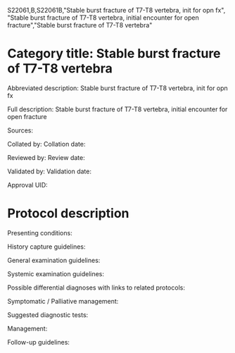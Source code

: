S22061,B,S22061B,"Stable burst fracture of T7-T8 vertebra, init for opn fx", "Stable burst fracture of T7-T8 vertebra, initial encounter for open fracture","Stable burst fracture of T7-T8 vertebra"
# Category title: Stable burst fracture of T7-T8 vertebra

Abbreviated description: Stable burst fracture of T7-T8 vertebra, init for opn fx

Full description: Stable burst fracture of T7-T8 vertebra, initial encounter for open fracture

Sources:

Collated by:
Collation date:

Reviewed by:
Review date:

Validated by:
Validation date:

Approval UID:

# Protocol description

Presenting conditions:

History capture guidelines:

General examination guidelines:

Systemic examination guidelines:

Possible differential diagnoses with links to related protocols:

Symptomatic / Palliative management:

Suggested diagnostic tests:

Management:

Follow-up guidelines:
